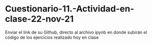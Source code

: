 # Cuestionario-11.-Actividad-en-clase-22-nov-21
Enviar el link de su Github, directo al archivo ipynb en donde subirán el código de los ejercicios realizado hoy en clase

